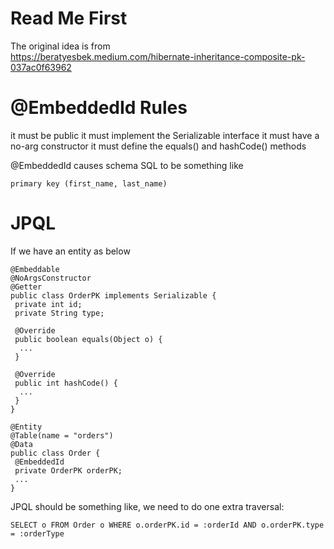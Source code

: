 # Read Me First

The original idea is from  
https://beratyesbek.medium.com/hibernate-inheritance-composite-pk-037ac0f63962

# @EmbeddedId Rules

it must be public
it must implement the Serializable interface
it must have a no-arg constructor
it must define the equals() and hashCode() methods

@EmbeddedId causes schema SQL to be something like

```
primary key (first_name, last_name)
```

# JPQL

If we have an entity as below

```
@Embeddable
@NoArgsConstructor
@Getter
public class OrderPK implements Serializable {
 private int id;
 private String type;

 @Override
 public boolean equals(Object o) {
  ...
 }

 @Override
 public int hashCode() {
  ...
 }
}

@Entity
@Table(name = "orders")
@Data
public class Order {
 @EmbeddedId
 private OrderPK orderPK;
 ...
}
```

JPQL should be something like, we need to do one extra traversal:

```
SELECT o FROM Order o WHERE o.orderPK.id = :orderId AND o.orderPK.type = :orderType
```